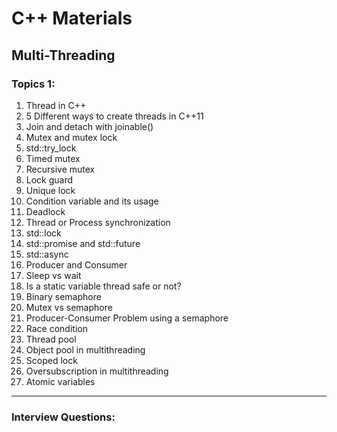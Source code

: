 # C++ Materials

## Multi-Threading
### Topics 1:
1. Thread in C++
2. 5 Different ways to create threads in C++11
3. Join and detach with joinable()
4. Mutex and mutex lock
5. std::try_lock
6. Timed mutex
7. Recursive mutex
8. Lock guard
9. Unique lock
10. Condition variable and its usage
11. Deadlock
12. Thread or Process synchronization
13. std::lock
14. std::promise and std::future
15. std::async
16. Producer and Consumer
17. Sleep vs wait
18. Is a static variable thread safe or not?
19. Binary semaphore
20. Mutex vs semaphore
21. Producer-Consumer Problem using a semaphore
22. Race condition
23. Thread pool
24. Object pool in multithreading
25. Scoped lock
26. Oversubscription in multithreading
27. Atomic variables
---
### Interview Questions:
